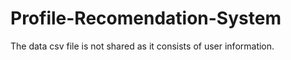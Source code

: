 # Profile-Recomendation-System

The data csv file is not shared as it consists of user information.

